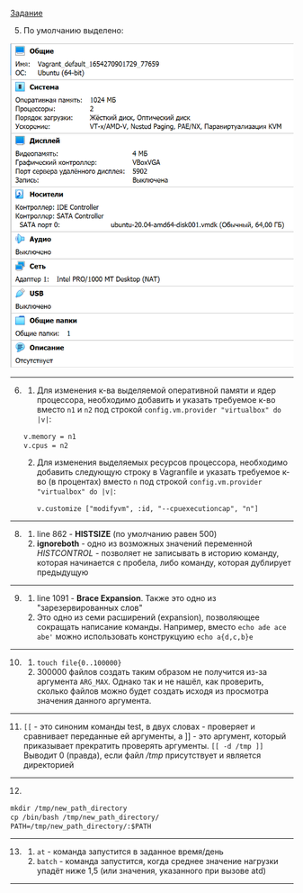 [Задание](https://github.com/netology-code/sysadm-homeworks/tree/devsys10/03-sysadmin-01-terminal)

5. По умолчанию выделено:

![img.png](img.png)

---
6.
   1. Для изменения к-ва выделяемой оперативной памяти и ядер процессора, необходимо добавить и указать требуемое к-во вместо `n1` и `n2` под строкой `config.vm.provider "virtualbox" do |v|`:
    ```
    v.memory = n1
    v.cpus = n2
    ```
   2. Для изменения выделяемых ресурсов процессора, необходимо добавить следующую строку в Vagranfile и указать требуемое к-во (в процентах) вместо `n` под строкой `config.vm.provider "virtualbox" do |v|`:
       ```
      v.customize ["modifyvm", :id, "--cpuexecutioncap", "n"]
      ```

---
8.
   1. line 862 - **HISTSIZE** (по умолчанию равен 500)
   2. **ignoreboth** - одно из возможных значений переменной *HISTCONTROL* - позволяет не записывать в историю команду, которая начинается с пробела, либо команду, которая дублирует предыдущую

---
9. 
   1. line 1091 - **Brace Expansion**. Также это одно из "зарезервированных слов"
   2. Это одно из семи расширений (expansion), позволяющее сокращать написание команды. Например, вместо `echo ade ace abe'` можно использовать конструкцуию `echo a{d,c,b}e`

---
10. 
    1. `touch file{0..100000}`
    2. 300000 файлов создать таким образом не получится из-за аргумента `ARG_MAX`. Однако так и не нашёл, как проверить, сколько файлов можно будет создать исходя из просмотра значения данного аргумента.

---
11. `[[` - это синоним команды test, в двух словах - проверяет и сравнивает переданные ей аргументы, а ]] - это аргумент, который приказывает прекратить проверять аргументы. `[[ -d /tmp ]]` Выводит 0 (правда), если файл */tmp* присутствует и является директорией

---
12. 
```
mkdir /tmp/new_path_directory
cp /bin/bash /tmp/new_path_directory/
PATH=/tmp/new_path_directory/:$PATH
```

---
13. 
    1. `at` - команда запустится в заданное время/день
    2. `batch` - команда запустится, когда среднее значение нагрузки упадёт ниже 1,5 (или значения, указанного при вызове atd)
---    
